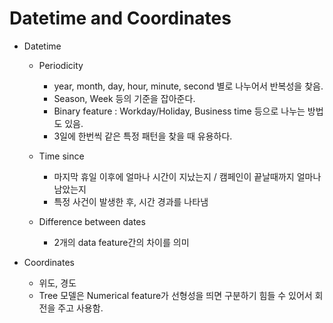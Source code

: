 # Datetime and Coordinates
- Datetime
  - Periodicity
    - year, month, day, hour, minute, second 별로 나누어서 반복성을 찾음.
    - Season, Week 등의 기준을 잡아준다.
    - Binary feature : Workday/Holiday, Business time 등으로 나누는 방법도 있음.
    - 3일에 한번씩 같은 특정 패턴을 찾을 때 유용하다.


  - Time since
    - 마지막 휴일 이후에 얼마나 시간이 지났는지 / 캠페인이 끝날때까지 얼마나 남았는지
    - 특정 사건이 발생한 후, 시간 경과를 나타냄

  - Difference between dates
    - 2개의 data feature간의 차이를 의미

- Coordinates
  - 위도, 경도
  - Tree 모델은 Numerical feature가 선형성을 띄면 구분하기 힘들 수 있어서 회전을 주고 사용함.
